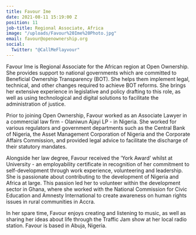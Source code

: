 ```yaml
---
title: Favour Ime
date: 2021-08-11 15:19:00 Z
position: 11
job-title: Regional Associate, Africa
image: "/uploads/Favour%20Ime%20Photo.jpg"
email: favour@openownership.org
social:
  Twitter: "@CallMeFlayvour"
---
```


Favour Ime is Regional Associate for the African region at Open Ownership. She provides support to national governments which are committed to Beneficial Ownership Transparency (BOT). She helps them implement legal, technical, and other changes required to achieve BOT reforms. She brings her extensive experience in legislative and policy drafting to this role, as well as using technological and digital solutions to facilitate the administration of justice.

Prior to joining Open Ownership, Favour worked as an Associate Lawyer in a commercial law firm - Olaniwun Ajayi LP -  in Nigeria. She worked for various regulators and government departments such as the Central Bank of Nigeria, the Asset Management Corporation of Nigeria and the Corporate Affairs Commission, and provided legal advice to facilitate the discharge of their statutory mandates. 

Alongside her law degree, Favour received the ‘York Award’ whilst at University - an employability certificate in recognition of her commitment to self-development through work experience, volunteering and leadership. She is passionate about contributing to the development of Nigeria and Africa at large. This passion led her to volunteer within the development sector in Ghana, where she worked with the National Commission for Civic Education and Amnesty International to create awareness on human rights issues in rural communities in Accra.

In her spare time, Favour enjoys creating and listening to music, as well as sharing her ideas about life through the Traffic Jam show at her local radio station. Favour is based in Abuja, Nigeria.
